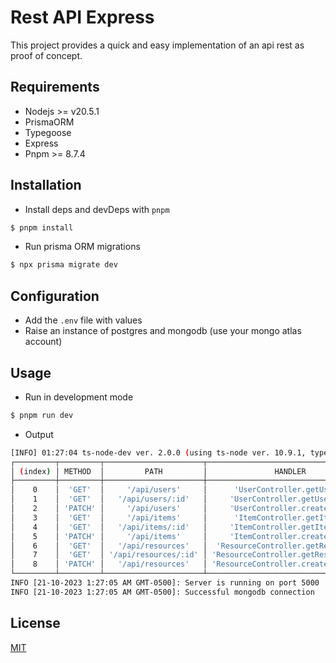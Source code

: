 # Rest API Express
This project provides a quick and easy implementation of an api rest as proof of concept.

## Requirements
- Nodejs >= v20.5.1
- PrismaORM
- Typegoose
- Express
- Pnpm >= 8.7.4

## Installation
- Install deps and devDeps with `pnpm`
```sh
$ pnpm install
```
- Run prisma ORM migrations
```sh
$ npx prisma migrate dev
```
## Configuration
- Add the `.env` file with values
- Raise an instance of postgres and mongodb (use your mongo atlas account)

## Usage
- Run in development mode
```sh
$ pnpm run dev
```
- Output
```sh
[INFO] 01:27:04 ts-node-dev ver. 2.0.0 (using ts-node ver. 10.9.1, typescript ver. 5.2.2)
┌─────────┬─────────┬──────────────────────┬──────────────────────────────────────┐
│ (index) │ METHOD  │         PATH         │               HANDLER                │
├─────────┼─────────┼──────────────────────┼──────────────────────────────────────┤
│    0    │  'GET'  │     '/api/users'     │      'UserController.getUsers'       │
│    1    │  'GET'  │   '/api/users/:id'   │     'UserController.getUserById'     │
│    2    │ 'PATCH' │     '/api/users'     │     'UserController.createUser'      │
│    3    │  'GET'  │     '/api/items'     │      'ItemController.getItems'       │
│    4    │  'GET'  │   '/api/items/:id'   │     'ItemController.getItemById'     │
│    5    │ 'PATCH' │     '/api/items'     │     'ItemController.createItem'      │
│    6    │  'GET'  │   '/api/resources'   │  'ResourceController.getResources'   │
│    7    │  'GET'  │ '/api/resources/:id' │ 'ResourceController.getResourceById' │
│    8    │ 'PATCH' │   '/api/resources'   │ 'ResourceController.createResource'  │
└─────────┴─────────┴──────────────────────┴──────────────────────────────────────┘
INFO [21-10-2023 1:27:05 AM GMT-0500]: Server is running on port 5000
INFO [21-10-2023 1:27:05 AM GMT-0500]: Successful mongodb connection
```

## License

[MIT](https://github.com/gcanahuirev/express-backend/blob/main/LICENSE.md)